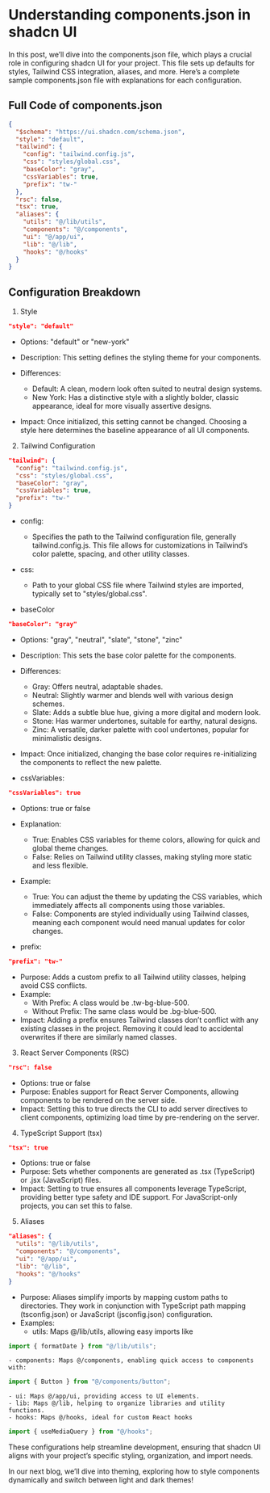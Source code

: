 # Understanding components.json in shadcn UI

In this post, we’ll dive into the components.json file, which plays a crucial role in configuring shadcn UI for your project. This file sets up defaults for styles, Tailwind CSS integration, aliases, and more. Here’s a complete sample components.json file with explanations for each configuration.

## Full Code of components.json

```json
{
  "$schema": "https://ui.shadcn.com/schema.json",
  "style": "default",
  "tailwind": {
    "config": "tailwind.config.js",
    "css": "styles/global.css",
    "baseColor": "gray",
    "cssVariables": true,
    "prefix": "tw-"
  },
  "rsc": false,
  "tsx": true,
  "aliases": {
    "utils": "@/lib/utils",
    "components": "@/components",
    "ui": "@/app/ui",
    "lib": "@/lib",
    "hooks": "@/hooks"
  }
}
```

## Configuration Breakdown

1. Style

```json
"style": "default"
```

- Options: "default" or "new-york"

- Description: This setting defines the styling theme for your components.

- Differences:
  - Default: A clean, modern look often suited to neutral design systems.
  - New York: Has a distinctive style with a slightly bolder, classic appearance, ideal for more visually assertive designs.

- Impact: Once initialized, this setting cannot be changed. Choosing a style here determines the baseline appearance of all UI components.

2. Tailwind Configuration

```json
"tailwind": {
  "config": "tailwind.config.js",
  "css": "styles/global.css",
  "baseColor": "gray",
  "cssVariables": true,
  "prefix": "tw-"
}
```

- config:

  - Specifies the path to the Tailwind configuration file, generally tailwind.config.js. This file allows for customizations in Tailwind’s color palette, spacing, and other utility classes.

- css:

  - Path to your global CSS file where Tailwind styles are imported, typically set to "styles/global.css".

- baseColor

```json
"baseColor": "gray"
```

  - Options: "gray", "neutral", "slate", "stone", "zinc"
  - Description: This sets the base color palette for the components.
  - Differences:
    - Gray: Offers neutral, adaptable shades.
    - Neutral: Slightly warmer and blends well with various design schemes.
    - Slate: Adds a subtle blue hue, giving a more digital and modern look.
    - Stone: Has warmer undertones, suitable for earthy, natural designs.
    - Zinc: A versatile, darker palette with cool undertones, popular for minimalistic designs.
  - Impact: Once initialized, changing the base color requires re-initializing the components to reflect the new palette.

- cssVariables:

```json
"cssVariables": true
```

  - Options: true or false
  - Explanation:
    - True: Enables CSS variables for theme colors, allowing for quick and global theme changes.
    - False: Relies on Tailwind utility classes, making styling more static and less flexible.
  - Example:
    - True: You can adjust the theme by updating the CSS variables, which immediately affects all components using those variables.
    - False: Components are styled individually using Tailwind classes, meaning each component would need manual updates for color changes.

- prefix:

```json
"prefix": "tw-"
```

  - Purpose: Adds a custom prefix to all Tailwind utility classes, helping avoid CSS conflicts.
  - Example:
    - With Prefix: A class would be .tw-bg-blue-500.
    - Without Prefix: The same class would be .bg-blue-500.
  - Impact: Adding a prefix ensures Tailwind classes don’t conflict with any existing classes in the project. Removing it could lead to accidental overwrites if there are similarly named classes.
  
3. React Server Components (RSC)

```json
"rsc": false
```

  - Options: true or false
  - Purpose: Enables support for React Server Components, allowing components to be rendered on the server side.
  - Impact: Setting this to true directs the CLI to add server directives to client components, optimizing load time by pre-rendering on the server.

4. TypeScript Support (tsx)

```json
"tsx": true
```

  - Options: true or false
  - Purpose: Sets whether components are generated as .tsx (TypeScript) or .jsx (JavaScript) files.
  - Impact: Setting to true ensures all components leverage TypeScript, providing better type safety and IDE support. For JavaScript-only projects, you can set this to false.

5. Aliases

```json
"aliases": {
  "utils": "@/lib/utils",
  "components": "@/components",
  "ui": "@/app/ui",
  "lib": "@/lib",
  "hooks": "@/hooks"
}
```

  - Purpose: Aliases simplify imports by mapping custom paths to directories. They work in conjunction with TypeScript path mapping (tsconfig.json) or JavaScript (jsconfig.json) configuration.
  - Examples:
    - utils: Maps @/lib/utils, allowing easy imports like

```typescript
import { formatDate } from "@/lib/utils";
```

    - components: Maps @/components, enabling quick access to components with:

```typescript
import { Button } from "@/components/button";
```

    - ui: Maps @/app/ui, providing access to UI elements.
    - lib: Maps @/lib, helping to organize libraries and utility functions.
    - hooks: Maps @/hooks, ideal for custom React hooks

```typescript
import { useMediaQuery } from "@/hooks";
```

These configurations help streamline development, ensuring that shadcn UI aligns with your project’s specific styling, organization, and import needs.

In our next blog, we’ll dive into theming, exploring how to style components dynamically and switch between light and dark themes!









